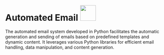# Automated Email <img src="https://media.giphy.com/media/mGcNjsfWAjY5AEZNw6/giphy.gif" width="50">

The automated email system developed in Python facilitates the automatic generation and sending of emails based on predefined templates and dynamic content. It leverages various Python libraries for efficient email handling, data manipulation, and content generation.
